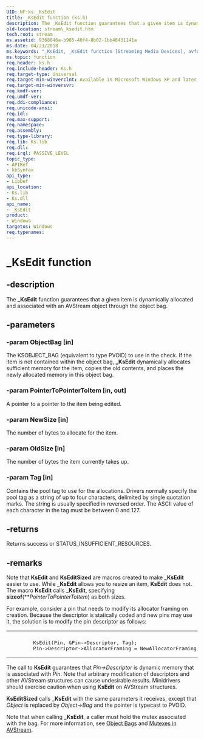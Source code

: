 ```yaml
---
UID: NF:ks._KsEdit
title: _KsEdit function (ks.h)
description: The _KsEdit function guarantees that a given item is dynamically allocated and associated with an AVStream object through the object bag.
old-location: stream\_ksedit.htm
tech.root: stream
ms.assetid: 9368846a-b985-40f4-8b02-1bb48431141a
ms.date: 04/23/2018
ms.keywords: "_KsEdit, _KsEdit function [Streaming Media Devices], avfunc_1e902412-8322-4155-9fdb-dfc0fa1b6b37.xml, ks/_KsEdit, stream._ksedit"
ms.topic: function
req.header: ks.h
req.include-header: Ks.h
req.target-type: Universal
req.target-min-winverclnt: Available in Microsoft Windows XP and later operating systems and DirectX 8.0 and later DirectX versions.
req.target-min-winversvr: 
req.kmdf-ver: 
req.umdf-ver: 
req.ddi-compliance: 
req.unicode-ansi: 
req.idl: 
req.max-support: 
req.namespace: 
req.assembly: 
req.type-library: 
req.lib: Ks.lib
req.dll: 
req.irql: PASSIVE_LEVEL
topic_type:
- APIRef
- kbSyntax
api_type:
- LibDef
api_location:
- Ks.lib
- Ks.dll
api_name:
- _KsEdit
product:
- Windows
targetos: Windows
req.typenames: 
---
```


# _KsEdit function


## -description


The <b>_KsEdit</b> function guarantees that a given item is dynamically allocated and associated with an AVStream object through the object bag.


## -parameters




### -param ObjectBag [in]

The KSOBJECT_BAG (equivalent to type PVOID) to use in the check. If the item is not contained within the object bag, <b>_KsEdit</b> dynamically allocates sufficient memory for the item, copies the old contents, and places the newly allocated memory in this object bag.


### -param PointerToPointerToItem [in, out]

A pointer to a pointer to the item being edited.


### -param NewSize [in]

The number of bytes to allocate for the item.


### -param OldSize [in]

The number of bytes the item currently takes up.


### -param Tag [in]

Contains the pool tag to use for the allocations. Drivers normally specify the pool tag as a string of up to four characters, delimited by single quotation marks. The string is usually specified in reversed order. The ASCII value of each character in the tag must be between 0 and 127.


## -returns



Returns success or STATUS_INSUFFICIENT_RESOURCES.




## -remarks



Note that <b>KsEdit</b> and <b>KsEditSized</b> are macros created to make <b>_KsEdit</b> easier to use. While <b>_KsEdit</b> allows you to resize an item, <b>KsEdit</b> does not. The macro <b>KsEdit</b> calls <b>_KsEdit</b>, specifying <b>sizeof</b>(**<i>PointerToPointerToItem</i>) as both sizes.

For example, consider a pin that needs to modify its allocator framing on creation. Because the descriptor is statically coded and new pins may use it, the solution is to modify the pin descriptor as follows:

<div class="code"><span codelanguage=""><table>
<tr>
<th></th>
</tr>
<tr>
<td>
<pre>        KsEdit(Pin, &amp;Pin-&gt;Descriptor, Tag);
        Pin-&gt;Descriptor-&gt;AllocatorFraming = NewAllocatorFraming;</pre>
</td>
</tr>
</table></span></div>
The call to <b>KsEdit</b> guarantees that <i>Pin-&gt;Descriptor </i>is dynamic memory that is associated with <i>Pin</i>. Note that arbitrary modification of descriptors and other AVStream structures can cause undesirable results. Minidrivers should exercise caution when using <b>KsEdit</b> on AVStream structures.

<b>KsEditSized</b> calls <b>_KsEdit</b> with the same parameters it receives, except that <i>Object</i> is replaced by <i>Object-&gt;Bag</i> and the pointer is typecast to PVOID.

Note that when calling <b>_KsEdit</b>, a caller must hold the mutex associated with the bag. For more information, see <a href="https://msdn.microsoft.com/b7ee5756-1c79-4ead-9999-d13be9a0d3d9">Object Bags</a> and <a href="https://msdn.microsoft.com/011edaaa-7449-41c3-8cfb-0d319901af8b">Mutexes in AVStream</a>. 



